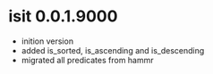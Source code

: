 # isit 0.0.1.9000

* inition version
* added is_sorted, is_ascending and is_descending
* migrated all predicates from hammr


